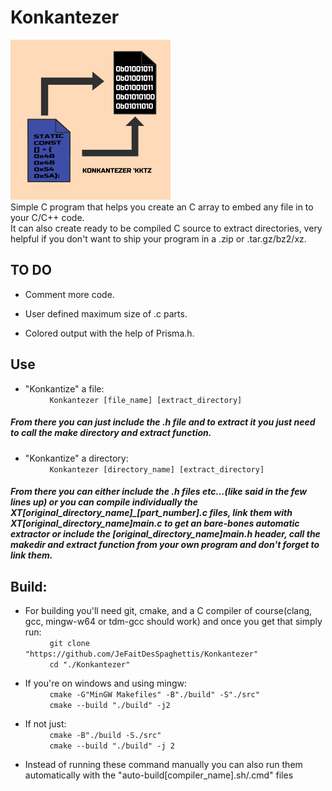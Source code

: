 # Konkantezer
![KONKANTEZER_ICON](/src/KKTZ_256.bmp) 
\
Simple C program that helps you create an C array to embed any file in to your C/C++ code. \
It can also create ready to be compiled C source to extract directories, very helpful if you don't want to ship your program in a .zip or .tar.gz/bz2/xz.
 
## TO DO
* Comment more code.
+ User defined maximum size of .c parts.
* Colored output with the help of Prisma.h.

## Use 
* "Konkantize" a file: \
&nbsp;&nbsp;&nbsp;&nbsp;&nbsp;&nbsp;&nbsp;&nbsp;```
Konkantezer [file_name] [extract_directory]```

##### From there you can just include the .h file and to extract it you just need to call the make directory and extract function.

* "Konkantize" a directory: \
&nbsp;&nbsp;&nbsp;&nbsp;&nbsp;&nbsp;&nbsp;&nbsp;```
Konkantezer [directory_name] [extract_directory]```

##### From there you can either include the .h files etc...(like said in the few lines up) or you can compile individually the XT[original_directory_name]_[part_number].c files, link them with XT[original_directory_name]main.c to get an bare-bones automatic extractor or include the [original_directory_name]main.h header, call the makedir and extract function from your own program and don't forget to link them.

## Build:
* For building you'll need git, cmake, and a C compiler of course(clang, gcc, mingw-w64 or tdm-gcc should work) and once you get that simply run:\
    &nbsp;&nbsp;&nbsp;&nbsp;&nbsp;&nbsp;&nbsp;&nbsp;```
    git clone "https://github.com/JeFaitDesSpaghettis/Konkantezer"``` \
    &nbsp;&nbsp;&nbsp;&nbsp;&nbsp;&nbsp;&nbsp;&nbsp;```
    cd "./Konkantezer"``` 
* If you're on windows and using mingw:\
    &nbsp;&nbsp;&nbsp;&nbsp;&nbsp;&nbsp;&nbsp;&nbsp;```
    cmake -G"MinGW Makefiles" -B"./build" -S"./src"``` \
    &nbsp;&nbsp;&nbsp;&nbsp;&nbsp;&nbsp;&nbsp;&nbsp;```
    cmake --build "./build" -j2```

* If not just:\
    &nbsp;&nbsp;&nbsp;&nbsp;&nbsp;&nbsp;&nbsp;&nbsp;```
    cmake -B"./build -S./src"``` \
    &nbsp;&nbsp;&nbsp;&nbsp;&nbsp;&nbsp;&nbsp;&nbsp;```
    cmake --build "./build" -j 2``` 

*  Instead of running these command manually you can also run them automatically with the "auto-build[compiler_name].sh/.cmd" files
